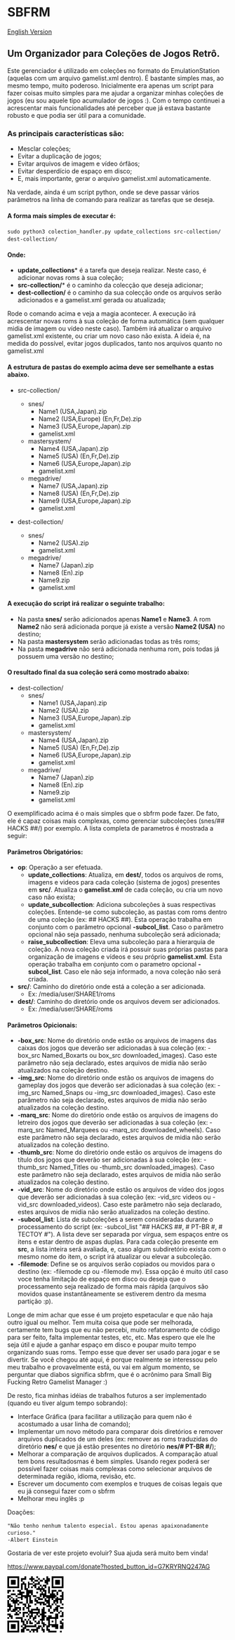 # **SBFRM**

[English Version](https://github.com/marioacjr/sbfrm)

## Um Organizador para Coleções de Jogos Retrô.

Este gerenciador é utilizado em coleções no formato do EmulationStation (aquelas com um arquivo gamelist.xml dentro). É bastante simples mas, ao mesmo tempo, muito poderoso. Inicialmente era apenas um script para fazer coisas muito simples para me ajudar a organizar minhas coleções de jogos (eu sou aquele tipo acumulador de jogos :). Com o tempo continuei a acrescentar mais funcionalidades até perceber que já estava bastante robusto e que podia ser útil para a comunidade.

### As principais características são:
- Mesclar coleções;
- Evitar a duplicação de jogos;
- Evitar arquivos de imagem e vídeo órfãos;
- Evitar desperdício de espaço em disco;
- E, mais importante, gerar o arquivo gamelist.xml automaticamente.

Na verdade, ainda é um script python, onde se deve passar vários parâmetros na linha de comando para realizar as tarefas que se deseja.

####  A forma mais simples de executar é:

`sudo python3 colection_handler.py update_collections src-collection/ dest-collection/`

####  Onde:
- **update_collections*** é a tarefa que deseja realizar. Neste caso, é adicionar novas roms à sua coleção;
- **src-collection/*** é o caminho da colecção que deseja adicionar;
- **dest-collection/** é o caminho da sua colecção onde os arquivos serão adicionados e a gamelist.xml gerada ou atualizada;

Rode o comando acima e veja a magia acontecer. A execução irá acrescentar novas roms à sua coleção de forma automática (sem qualquer midia de imagem ou vídeo neste caso). Também irá atualizar o arquivo gamelist.xml existente, ou criar um novo caso não exista. A ideia é, na medida do possível, evitar jogos duplicados, tanto nos arquivos quanto no gamelist.xml

#### A estrutura de pastas do exemplo acima deve ser semelhante a estas abaixo.

- src-collection/
    - snes/
        - Name1 (USA,Japan).zip
        - Name2 (USA,Europe) (En,Fr,De).zip
        - Name3 (USA,Europe,Japan).zip
        - gamelist.xml
    - mastersystem/
        - Name4 (USA,Japan).zip
        - Name5 (USA) (En,Fr,De).zip
        - Name6 (USA,Europe,Japan).zip
        - gamelist.xml
    - megadrive/
        - Name7 (USA,Japan).zip
        - Name8 (USA) (En,Fr,De).zip
        - Name9 (USA,Europe,Japan).zip
        - gamelist.xml


- dest-collection/
    - snes/
        - Name2 (USA).zip
        - gamelist.xml
    - megadrive/
        - Name7 (Japan).zip
        - Name8 (En).zip
        - Name9.zip
        - gamelist.xml

#### A execução do script irá realizar o seguinte trabalho:

- Na pasta **snes/** serão adicionados apenas **Name1** e **Name3**. A rom **Name2** não será adicionada porque já existe a versão **Name2 (USA)** no destino;
- Na pasta **mastersystem** serão adicionadas todas as três roms;
- Na pasta **megadrive** não será adicionada nenhuma rom, pois todas já possuem uma versão no destino;

#### O resultado final da sua coleção será como mostrado abaixo:

- dest-collection/
    - snes/
        - Name1 (USA,Japan).zip
        - Name2 (USA).zip
        - Name3 (USA,Europe,Japan).zip
        - gamelist.xml
    - mastersystem/
        - Name4 (USA,Japan).zip
        - Name5 (USA) (En,Fr,De).zip
        - Name6 (USA,Europe,Japan).zip
        - gamelist.xml
    - megadrive/
        - Name7 (Japan).zip
        - Name8 (En).zip
        - Name9.zip
        - gamelist.xml

O exemplificado acima é o mais simples que o sbfrm pode fazer. De fato, ele é capaz coisas mais complexas, como gerenciar subcoleções (snes/## HACKS ##/) por exemplo. A lista completa de parametros é mostrada a seguir:

#### Parâmetros Obrigatórios:
- **op**: Operação a ser efetuada.
    - **update_collections**: Atualiza, em **dest/**, todos os arquivos de roms, imagens e videos para cada coleção (sistema de jogos) presentes em **src/**. Atualiza o **gamelist.xml** de cada coleção, ou cria um novo caso não exista;
    - **update_subcollection**: Adiciona subcoleções à suas respectivas coleções. Entende-se como subcoleção, as pastas com roms dentro de uma coleção (ex: ## HACKS ##). Esta operação trabalha em conjunto com o parâmetro opcional **-subcol_list**. Caso o parâmetro opcional não seja passado, nenhuma subcoleção será adicionada;
    - **raise_subcollection**: Eleva uma subcoleção para a hierarquia de coleção. A nova coleção criada irá possuir suas próprias pastas para organização de imagens e vídeos e seu próprio **gamelist.xml**. Esta operação trabalha em conjunto com o parametro opcional **-subcol_list**. Caso ele não seja informado, a nova coleção não será criada.
- **src/**: Caminho do diretório onde está a coleção a ser adicionada.
    - Ex: /media/user/SHARE1/roms
- **dest/**: Caminho do diretório onde os arquivos devem ser adicionados.
    - Ex: /media/user/SHARE/roms

#### Parâmetros Opicionais:
- **-box_src**: Nome do diretório onde estão os arquivos de imagens das caixas dos jogos que deverão ser adicionadas à sua coleção (ex: -box_src Named_Boxarts ou box_src downloaded_images). Caso este parâmetro não seja declarado, estes arquivos de midia não serão atualizados na coleção destino.
- **-img_src**: Nome do diretório onde estão os arquivos de imagens do gameplay dos jogos que deverão ser adicionadas à sua coleção (ex: -img_src Named_Snaps ou -img_src downloaded_images). Caso este parâmetro não seja declarado, estes arquivos de midia não serão atualizados na coleção destino.
- **-marq_src**: Nome do diretório onde estão os arquivos de imagens do letreiro dos jogos que deverão ser adicionadas à sua coleção (ex: -marq_src Named_Marquees ou -marq_src downloaded_wheels). Caso este parâmetro não seja declarado, estes arquivos de midia não serão atualizados na coleção destino.
- **-thumb_src**: Nome do diretório onde estão os arquivos de imagens do título dos jogos que deverão ser adicionadas à sua coleção (ex: -thumb_src Named_Titles ou -thumb_src downloaded_images). Caso este parâmetro não seja declarado, estes arquivos de midia não serão atualizados na coleção destino.
- **-vid_src**: Nome do diretório onde estão os arquivos de vídeo dos jogos que deverão ser adicionadas à sua coleção (ex: -vid_src videos ou -vid_src downloaded_videos). Caso este parâmetro não seja declarado, estes arquivos de midia não serão atualizados na coleção destino.
- **-subcol_list**: Lista de subcoleções a serem consideradas durante o processamento do script (ex: -subcol_list "## HACKS ##, # PT-BR #, # TECTOY #"). A lista deve ser separada por vírgua, sem espaços entre os itens e estar dentro de aspas duplas. Para cada coleção presente em **src**, a lista inteira será avaliada, e, caso algum subdiretório exista com o mesmo nome do item, o script irá atualizar ou elevar a subcoleção.
- **-filemode**: Define se os arquivos serão copiados ou movidos para o destino (ex: -filemode cp ou -filemode mv). Essa opção é muito útil caso voce tenha limitação de espaço em disco ou deseja que o processamento seja realizado de forma mais rápida (arquivos são movidos quase instantâneamente se estiverem dentro da mesma partição :p).

Longe de mim achar que esse é um projeto espetacular e que não haja outro igual ou melhor. Tem muita coisa que pode ser melhorada, certamente tem bugs que eu não percebi, muito refatoramento de código para ser feito, falta implementar testes, etc, etc. Mas espero que ele lhe seja útil e ajude a ganhar espaço em disco e poupar muito tempo organizando suas roms. Tempo esse que dever ser usado para jogar e se divertir. Se você chegou até aqui, é porque realmente se interessou pelo meu trabalho e provavelmente está, ou vai em algum momento, se perguntar que diabos significa sbfrm, que é o acrônimo para Small Big Fucking Retro Gamelist Manager :)

De resto, fica minhas idéias de trabalhos futuros a ser implementado (quando eu tiver algum tempo sobrando):
- Interface Gráfica (para facilitar a utilização para quem não é acostumado a usar linha de comando);
- Implementar um novo método para comparar dois diretórios e remover arquivos duplicados de um deles (ex: remover as roms traduzidas do diretório **nes/** e que já estão presentes no diretório **nes/# PT-BR #/**);
- Melhorar a comparação de arquivos duplicados. A comparação atual tem bons resultadosmas é bem simples. Usando regex poderá ser possível fazer coisas mais complexas como selecionar arquivos de determinada região, idioma, revisão, etc.
- Escrever um documento com exemplos e truques de coisas legais que eu já consegui fazer com o sbfrm
- Melhorar meu inglês :p


Doações:

    "Não tenho nenhum talento especial. Estou apenas apaixonadamente curioso."
    -Albert Einstein

Gostaria de ver este projeto evoluir? Sua ajuda será muito bem vinda!

https://www.paypal.com/donate?hosted_button_id=G7KRYRNQ247AG

![Doação pelo PayPal](images/qrcode.png)
